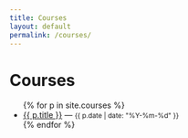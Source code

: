 ```yaml
---
title: Courses
layout: default
permalink: /courses/
---
```





<h1>Courses</h1>
<ul>
{% for p in site.courses %}
  <li><a href="{{ p.url | relative_url }}">{{ p.title }}</a> — <small>{{ p.date | date: "%Y-%m-%d" }}</small></li>
{% endfor %}
</ul>
